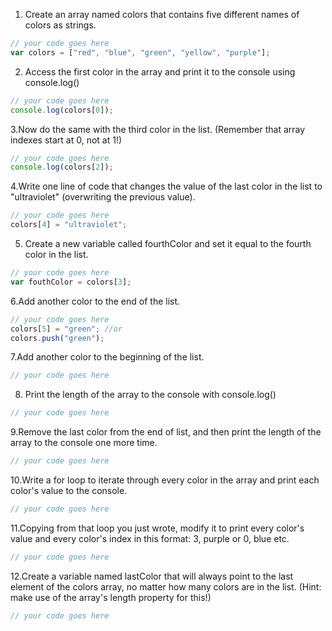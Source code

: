 1. Create an array named colors that contains five different names of colors as strings.

```js
// your code goes here
var colors = ["red", "blue", "green", "yellow", "purple"];
```

2. Access the first color in the array and print it to the console using console.log()

```js
// your code goes here
console.log(colors[0]);
```

3.Now do the same with the third color in the list. (Remember that array indexes start at 0, not at 1!)

```js
// your code goes here
console.log(colors[2]);
```

4.Write one line of code that changes the value of the last color in the list to "ultraviolet" (overwriting the previous value).

```js
// your code goes here
colors[4] = "ultraviolet";
```

5. Create a new variable called fourthColor and set it equal to the fourth color in the list.

```js
// your code goes here
var fouthColor = colors[3];
```

6.Add another color to the end of the list.

```js
// your code goes here
colors[5] = "green"; //or
colors.push("green");
```

7.Add another color to the beginning of the list.

```js
// your code goes here
```

8. Print the length of the array to the console with console.log()

```js
// your code goes here
```

9.Remove the last color from the end of list, and then print the length of the array to the console one more time.

```js
// your code goes here
```

10.Write a for loop to iterate through every color in the array and print each color's value to the console.

```js
// your code goes here
```

11.Copying from that loop you just wrote, modify it to print every color's value and every color's index in this format: 3, purple or 0, blue etc.

```js
// your code goes here
```

12.Create a variable named lastColor that will always point to the last element of the colors array, no matter how many colors are in the list. (Hint: make use of the array's length property for this!)

```js
// your code goes here
```
